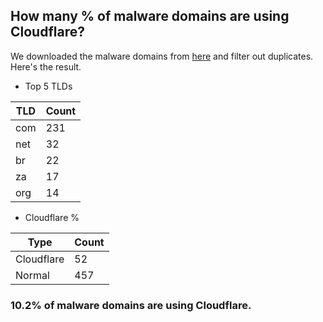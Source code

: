 ## How many % of malware domains are using Cloudflare?


We downloaded the malware domains from [here](https://urlhaus.abuse.ch) and filter out duplicates.
Here's the result.


[//]: # (start replacement)


- Top 5 TLDs

| TLD | Count |
| --- | --- |
| com | 231 |
| net | 32 |
| br | 22 |
| za | 17 |
| org | 14 |


- Cloudflare %

| Type | Count |
| --- | --- |
| Cloudflare | 52 |
| Normal | 457 |


### 10.2% of malware domains are using Cloudflare.